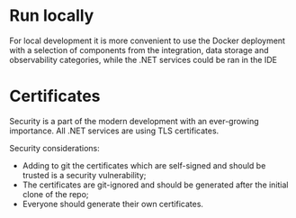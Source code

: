 # Run locally

For local development it is more convenient to use the Docker deployment with a selection of components from the integration, data storage and observability categories,
while the .NET services could be ran in the IDE

# Certificates

Security is a part of the modern development with an ever-growing importance. All .NET services are using TLS certificates.  

Security considerations:

* Adding to git the certificates which are self-signed and should be trusted is a security vulnerability;
* The certificates are git-ignored and should be generated after the initial clone of the repo;
* Everyone should generate their own certificates.

